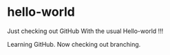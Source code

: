 hello-world
===========

Just checking out GitHub
With the usual Hello-world !!!

Learning GitHub.
Now checking out branching.


